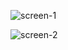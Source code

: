 ![screen-1](https://user-images.githubusercontent.com/42955212/75622151-44ec3c80-5b52-11ea-9863-45c705db0d34.png)


![screen-2](https://user-images.githubusercontent.com/42955212/75622207-c3e17500-5b52-11ea-98e5-cd36aedc6721.png)
